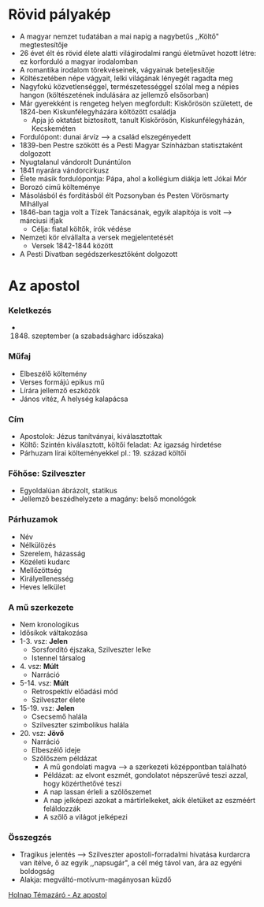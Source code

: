 # Rövid pályakép

- A magyar nemzet tudatában a mai napig a nagybetűs ,,Költő" megtestesítője
- 26 évet élt és rövid élete alatti világirodalmi rangú életművet hozott létre: ez korforduló a magyar irodalomban
- A romantika irodalom törekvéseinek, vágyainak beteljesítője
- Költészetében népe vágyait, lelki világának lényegét ragadta meg
- Nagyfokú közvetlenséggel, természetességgel szólal meg a népies hangon (költészetének indulására az jellemző elsősorban)
- Már gyerekként is rengeteg helyen megfordult: Kiskőrösön született, de 1824-ben Kiskunfélegyházára költözött családja
	- Apja jó oktatást biztosított, tanult Kiskőrösön, Kiskunfélegyházán, Kecskeméten
- Fordulópont: dunai árvíz —> a család elszegényedett
- 1839-ben Pestre szökött és a Pesti Magyar Színházban statisztaként dolgozott
- Nyugtalanul vándorolt Dunántúlon
- 1841 nyarára vándorcirkusz
- Élete másik fordulópontja: Pápa, ahol a kollégium diákja lett Jókai Mór
- Borozó című költeménye
- Másolásból és fordításból élt Pozsonyban és Pesten Vörösmarty Mihállyal
- 1846-ban tagja volt a Tízek Tanácsának, egyik alapítója is volt —> márciusi ifjak
	- Célja: fiatal költők, írók védése
- Nemzeti kör elvállalta a versek megjelentetését
	- Versek 1842-1844 között
- A Pesti Divatban segédszerkesztőként dolgozott

# Az apostol

### Keletkezés

- 1848. szeptember (a szabadságharc időszaka)

### Műfaj

- Elbeszélő költemény
- Verses formájú epikus mű
- Lírára jellemző eszközök
- János vitéz, A helység kalapácsa

### Cím

- Apostolok: Jézus tanítványai, kiválasztottak
- Költő: Szintén kiválasztott, költői feladat:
	Az igazság hirdetése
- Párhuzam lírai költeményekkel
	pl.: 19. század költői

### Főhőse: Szilveszter

- Egyoldalúan ábrázolt, statikus
- Jellemző beszédhelyzete a magány: belső monológok

### Párhuzamok

- Név
- Nélkülözés
- Szerelem, házasság
- Közéleti kudarc
- Mellőzöttség
- Királyellenesség
- Heves lelkület

### A mű szerkezete

- Nem kronologikus
- Idősíkok váltakozása
- 1-3. vsz: **Jelen**
	- Sorsfordító éjszaka, Szilveszter lelke
	- Istennel társalog
- 4\. vsz: **Múlt**
	- Narráció
- 5-14. vsz: **Múlt**
	- Retrospektív előadási mód
	- Szilveszter élete
- 15-19. vsz: **Jelen**
	- Csecsemő halála
	- Szilveszter szimbolikus halála
- 20\. vsz: **Jövő**
	- Narráció
	- Elbeszélő ideje
	- Szőlőszem példázat
		- A mű gondolati magva —> a szerkezeti középpontban található
		- Példázat: az elvont eszmét, gondolatot népszerűvé teszi azzal, hogy közérthetővé teszi
		- A nap lassan érleli a szőlőszemet
		- A nap jelképezi azokat a mártírlelkeket, akik életüket az eszméért feláldozzák
		- A szőlő a világot jelképezi

### Összegzés

- Tragikus jelentés —> Szilveszter apostoli-forradalmi hivatása kurdarcra van ítélve, ő az egyik ,,napsugár", a cél még távol van, ára az egyéni boldogság
- Alakja: megváltó-motívum-magányosan küzdő

[Holnap Témazáró - Az apostol](https://www.youtube.com/watch?v=0-PQThI6rUg)
